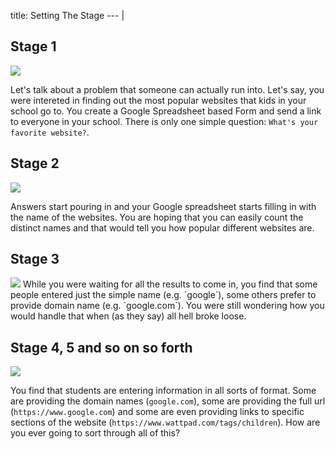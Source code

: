 title: Setting The Stage
--- |

  ## Stage 1

  <img src='assets/img/favorite-website-form.png' class='ui image large'/>

  Let's talk about a problem that someone can actually run into. Let's say, you were intereted in finding out the most popular websites that kids in your school go to. You create a Google Spreadsheet based Form and send a link to everyone in your school. There is only one simple question: `What's your favorite website?`.

  ## Stage 2
  <img src='assets/img/favorite-websites.png' class='ui image large'/>

  Answers start pouring in and your Google spreadsheet starts filling in with the name of the websites. You are hoping that you can easily count the distinct names and that would tell you how popular different websites are.

  ## Stage 3

  <img src='assets/img/favorite-websites-2.png' class='ui image large'/>
  While you were waiting for all the results to come in, you find that some people entered just the simple name (e.g. `google`), some others prefer to provide domain name (e.g. `google.com`). You were still wondering how you would handle that when (as they say) all hell broke loose.


  ## Stage 4, 5 and so on so forth

  <img src='assets/img/favorite-websites-3.png' class='ui image large'/>

  You find that students are entering information in all sorts of format. Some are providing the domain names (`google.com`), some are providing the full url (`https://www.google.com`) and some are even providing links to specific sections of the website (`https://www.wattpad.com/tags/children`). How are you ever going to sort through all of this?

